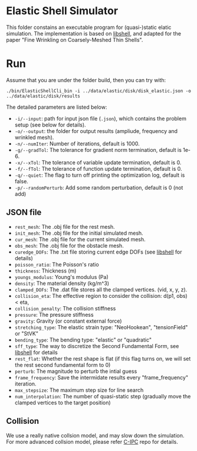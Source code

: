 # Elastic Shell Simulator
This folder constains an executable program for (quasi-)static elatic simulation. The implementation is based on [libshell](https://github.com/evouga/libshell), and adapted for the paper "Fine Wrinkling on Coarsely-Meshed Thin Shells".

# Run
Assume that you are under the folder build, then you can try with:
```
./bin/ElasticShellCli_bin -i ../data/elastic/disk/disk_elastic.json -o ../data/elastic/disk/results
```
The detailed parameters are listed below:

* `-i/--input`: path for input json file (`.json`), which contains the problem setup (see below for details).
* `-o/--output`: the folder for output results (ampliude, frequency and wrinkled mesh).
* `-n/--numIter`: Number of iterations, default is 1000.
* `-g/--gradTol`: The tolerance for gradient norm termination, default is 1e-6.
* `-x/--xTol`: The tolerance of variable update termination, default is 0.
* `-f/--fTol`: The tolerance of function update termination, default is 0.
* `-q/--quiet`: The flag to turn off printing the optimization log, default is false.
* `-p/--randomPerturb`: Add some random perturbation, default is 0 (not add)

## JSON file
* `rest_mesh`: The .obj file for the rest mesh.
* `init_mesh`: The .obj file for the initial simulated mesh.
* `cur_mesh`: The .obj file for the current simulated mesh.
* `obs_mesh`: The .obj file for the obstacle mesh.
* `curedge_DOFs`: The .txt file storing current edge DOFs (see [libshell](https://github.com/evouga/libshell) for details)
* `poisson_ratio`: The Poisson's ratio
* `thickness`: Thickness (m)
* `youngs_modulus`: Young's modulus (Pa)
* `density`: The material density (kg/m^3)
* `clamped_DOFs`: The .dat file stores all the clamped vertices. (vid, x, y, z).
* `collision_eta`: The effective region to consider the collision: d(p1, obs) < eta,
* `collision_penalty`: The collision stiffness
* `pressure`: The pressure stiffness
* `gravity`: Gravity (or constant external force) 
* `stretching_type`: The elastic strain type: "NeoHookean", "tensionField" or "StVK"
* `bending_type`: The bending type: "elastic" or "quadratic"
* `sff_type`: The way to discretize the Second Fundamental Form, see [libshell](https://github.com/evouga/libshell) for details
* `rest_flat`: Whether the rest shape is flat (if this flag turns on, we will set the rest second fundamental form to 0)
* `perturb`: The magnitude to perturb the intial guess
* `frame_frequency`: Save the intermidate results every "frame_frequency" iteration. 
* `max_stepsize`: The maximum step size for line search
* `num_interpolation`: The number of quasi-static step (gradually move the clamped vertices to the target position) 

## Collision
We use a really native collsion model, and may slow down the simulation. For more advanced collsion model, please refer [C-IPC](https://github.com/ipc-sim/Codim-IPC) repo for details.